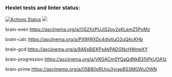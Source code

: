 ### Hexlet tests and linter status:
[![Actions Status](https://github.com/viktordiag/frontend-project-44/workflows/hexlet-check/badge.svg)](https://github.com/viktordiag/frontend-project-44/actions)
<a href="https://codeclimate.com/github/viktordiag/frontend-project-44/maintainability"><img src="https://api.codeclimate.com/v1/badges/682fc6190ad6fc019d47/maintainability" /></a>

brain-even https://asciinema.org/a/OS2XzPUJiS2py2sKLemZ5PoMz

brain-calc  https://asciinema.org/a/PX8fjRXDc4dsjtluO2uQAcKHb

brain-gcd   https://asciinema.org/a/8A6sBiEKPsAtiPADGNcHWmeXY

brain-progression      https://asciinema.org/a/VKGACm0YQaQdNkB35jPkUOA1z 

brain-prime      https://asciinema.org/a/05B80pRUnu3yrapBS3MGWuOWN
